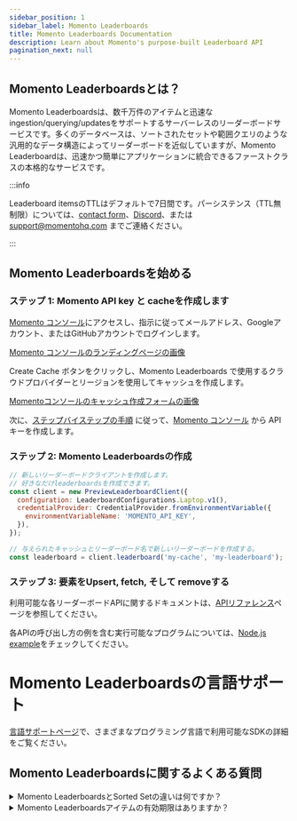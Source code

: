 ```yaml
---
sidebar_position: 1
sidebar_label: Momento Leaderboards
title: Momento Leaderboards Documentation
description: Learn about Momento's purpose-built Leaderboard API
pagination_next: null
---
```


## Momento Leaderboardsとは？

Momento Leaderboardsは、数千万件のアイテムと迅速なingestion/querying/updatesをサポートするサーバーレスのリーダーボードサービスです。多くのデータベースは、ソートされたセットや範囲クエリのような汎用的なデータ構造によってリーダーボードを近似していますが、Momento Leaderboardは、迅速かつ簡単にアプリケーションに統合できるファーストクラスの本格的なサービスです。

:::info

Leaderboard itemsのTTLはデフォルトで7日間です。パーシステンス（TTL無制限）については、[contact form](https://www.gomomento.com/contact-us)、[Discord](https://discord.com/invite/3HkAKjUZGq)、または support@momentohq.com までご連絡ください。

:::


## Momento Leaderboardsを始める

### ステップ 1: Momento API key と cacheを作成します

[Momento コンソール](https://console.gomomento.com/tokens)にアクセスし、指示に従ってメールアドレス、Googleアカウント、またはGitHubアカウントでログインします。

[Momento コンソールのランディングページの画像](@site/static/img/getting-started/console.png)

Create Cache ボタンをクリックし、Momento Leaderboards で使用するクラウドプロバイダーとリージョンを使用してキャッシュを作成します。

[Momentoコンソールのキャッシュ作成フォームの画像](@site/static/img/console-create-cache-form.png)

次に、[ステップバイステップの手順](https://docs.momentohq.com/cache/develop/authentication/api-keys) に従って、[Momento コンソール](https://console.gomomento.com) から API キーを作成します。

### ステップ 2: Momento Leaderboardsの作成

```javascript
// 新しいリーダーボードクライアントを作成します。
// 好きなだけleaderboardsを作成できます。
const client = new PreviewLeaderboardClient({
  configuration: LeaderboardConfigurations.Laptop.v1(),
  credentialProvider: CredentialProvider.fromEnvironmentVariable({
    environmentVariableName: 'MOMENTO_API_KEY',
  }),
});

// 与えられたキャッシュとリーダーボード名で新しいリーダーボードを作成する。
const leaderboard = client.leaderboard('my-cache', 'my-leaderboard');
```

### ステップ 3: 要素をUpsert, fetch, そして removeする

利用可能な各リーダーボードAPIに関するドキュメントは、[APIリファレンス](./develop/api-reference/index.md)ページを参照してください。

各APIの呼び出し方の例を含む実行可能なプログラムについては、[Node.js example](https://github.com/momentohq/client-sdk-javascript/blob/main/examples/nodejs/cache/leaderboard.ts)をチェックしてください。

# Momento Leaderboardsの言語サポート
[言語サポートページ](./develop/language-support/language-support.md)で、さまざまなプログラミング言語で利用可能なSDKの詳細をご覧ください。


## Momento Leaderboardsに関するよくある質問

<details>
  <summary>Momento LeaderboardsとSorted Setの違いは何ですか？</summary>
  Momento Leaderboardsは、より効率的なメモリフットプリントを持ち、数千万レコードのスケールを可能にし、
  APIは特にゲームのユースケースを念頭に構築されました。
</details>

<details>
  <summary>Momento Leaderboardsアイテムの有効期限はありますか？</summary>
  MomentoのLeaderboardsアイテムには、デフォルトで7日間のTTLが設定されています。リーダーボードアイテムのデフォルトのTTLが機能しない場合は、support@momentohq.com、制限の解除についてご相談ください。
</details>
